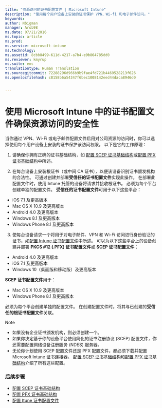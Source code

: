 ```yaml
---
title: "资源访问的证书配置文件 | Microsoft Intune"
description: "使用每个用户设备上安装的证书保护 VPN、Wi-fi 和电子邮件访问。"
keywords: 
author: Nbigman
manager: Arob98
ms.date: 07/21/2016
ms.topic: article
ms.prod: 
ms.service: microsoft-intune
ms.technology: 
ms.assetid: 8cbb8499-611d-4217-a7b4-e9b864785dd0
ms.reviewer: kmyrup
ms.suite: ems
translationtype: Human Translation
ms.sourcegitcommit: 72288296d966b9b9fae4fd721b4460528213f626
ms.openlocfilehash: c8158b6a54347f6bec1008142eed44daca8946d0


---
```


# 使用 Microsoft Intune 中的证书配置文件确保资源访问的安全性
当你通过 VPN、Wi-Fi 或电子邮件配置文件启用对公司资源的访问时，你可以选择使用每个用户设备上安装的证书保护该访问权限。 以下是它的工作原理：

1. 请确保你拥有正确的证书基础结构，如 [配置 SCEP 证书基础结构](configure-certificate-infrastructure-for-scep.md)或[配置 PFX 证书基础结构](configure-certificate-infrastructure-for-pfx.md)中所述。

2. 在每台设备上安装根证书（或中间 CA 证书），以便该设备识别证书颁发机构的合法性。 可通过创建并部署**受信任的证书配置文件**实现此操作。 在部署此配置文件时，使用 Intune 托管的设备将请求并接收根证书。 必须为每个平台创建单独的配置文件。 **受信任的证书配置文件**可用于以下这些平台：
 -  iOS 7.1 及更高版本
 -  Mac OS X 10.9 及更高版本
 -  Android 4.0 及更高版本
 -  Windows 8.1 及更高版本
 -  Windows Phone 8.1 及更高版本

3. 使每台设备请求一个将用于对电子邮件、VPN 和 Wi-Fi 访问进行身份验证的证书，如[配置 Intune 证书配置文件](configure-intune-certificate-profiles.md)中所述。 可以为以下这些平台上的设备创建并部署 **PKCS #12 (.PFX) 证书配置文件**或 **SCEP 证书配置文件**：

-  Android 4.0 及更高版本
-  iOS 7.1 及更高版本
-  Windows 10（桌面版和移动版）及更高版本

**SCEP 证书配置文件**用于：
-   Mac OS X 10.9 及更高版本
-   Windows Phone 8.1 及更高版本

必须为每个平台创建单独的配置文件。 在创建配置文件时，将其与已创建的**受信任的根证书配置文件**关联。

> [!NOTE]           
> -    如果没有企业证书颁发机构，则必须创建一个。
>- 如果你决定基于你的设备平台使用简化的证书注册协议 (SCEP) 配置文件，你还需要配置网络设备注册服务 (NDES) 服务器。
>-  无论你计划使用 SCEP 配置文件还是 PFX 配置文件，都必须下载并配置 Microsoft Intune 证书连接器。
> [配置 SCEP 证书基础结构](configure-certificate-infrastructure-for-scep.md)和[配置 PFX 证书基础结构](configure-certificate-infrastructure-for-pfx.md)介绍了所有这些配置。

### 后续步骤
- [配置 SCEP 证书基础结构](configure-certificate-infrastructure-for-scep.md)
- [配置 PFX 证书基础结构](configure-certificate-infrastructure-for-pfx.md)
- [配置 Itune 证书配置文件](configure-intune-certificate-profiles.md)



<!--HONumber=Jul16_HO3-->


